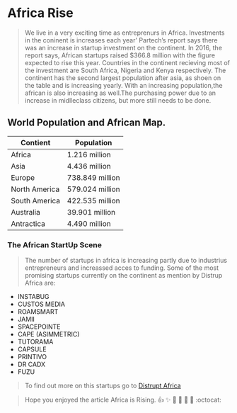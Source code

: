 # Africa Rise

> We live in a very exciting time as entreprenurs in Africa. Investments in the coninent is increases each year'
> Partech’s report says there was an increase in startup investment on the continent. In 2016, the report says, African startups raised $366.8 million with the figure expected to rise this year.
> Countries in the continent recieving most of the investment are South Africa, Nigeria and Kenya respectively.
> The continent has the second largest population after asia, as shoen on the table and is increasing yearly. 
> With an increasing population,the african is also increasing as well.The purchasing power due to an increase in midlleclass citizens, but more still needs to be done.

## World Population and African Map. 

Contient | Population
-------- | ----------
Africa | 1.216 million
Asia | 4.436 million
Europe | 738.849 million
North America | 579.024 million
South America | 422.535 million
Australia | 39.901 million
Antractica | 4.490 million

### The African StartUp Scene
> The number of startups in africa is increasing partly due to industrius entrepreneurs and increassed acces to funding.
>Some of the most promising startups currently on the continent as mention by Distrup Africa are:

* INSTABUG                          
* CUSTOS MEDIA                       
* ROAMSMART                         
* JAMII                        
* SPACEPOINTE                       
* CAPE (ASIMMETRIC) 
* TUTORAMA                          
* CAPSULE
* PRINTIVO                          
* DR CADX
* FUZU  

>To find out more on this startups go to [Distrupt Africa](https://www.disrupt-africa.com/2017/01/12-african-startups-to-watch-in-2017/)

> Hope you enjoyed the article Africa is Rising. 
:+1: :sparkles: :camel: :tada:
:rocket: :metal: :octocat: 




                                    


